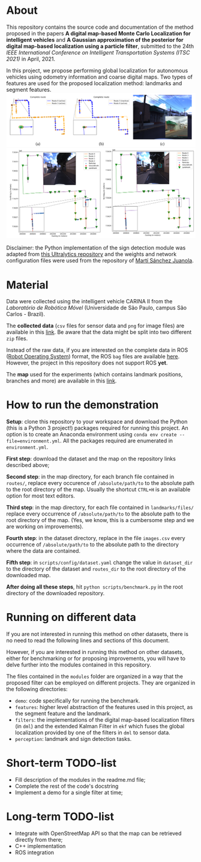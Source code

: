 About
===========================================
This repository contains the source code and documentation of the method proposed in the papers **A digital map-based Monte Carlo Localization for intelligent vehicles** and **A Gaussian approximation of the posterior for digital map-based localization using a particle filter**, submitted to the 24th *IEEE International Conference on Intelligent Transportation Systems (ITSC 2021)* in April, 2021.

In this project, we propose performing global localization for autonomous vehicles using odometry information and coarse digital maps. Two types of features are used for the proposed localization method: landmarks and segment features.
![landmark_localization](images/landmark_localization.png)
![segment_localization](images/segment_feature_localization.png)

Disclaimer: the Python implementation of the sign detection module was adapted from [this Ultralytics repository](https://github.com/ultralytics/yolov3) and the weights and network configuration files were used from the repository of [Martí Sánchez Juanola](https://github.com/martisaju/CARLA-Speed-Traffic-Sign-Detection-Using-Yolo).


Material
=================================================
Data were collected using the intelligent vehicle CARINA II from the *Laboratório de Robótica Móvel* (Universidade de São Paulo, campus São Carlos - Brazil).

The **collected data** (`csv` files for sensor data and `png` for image files) are available in this [link](https://drive.google.com/drive/folders/1pnjCgqEUxmjd9P2vzDNRHFrOtVp1vmHw?usp=sharing). Be aware that the data might be split into two different `zip` files.

Instead of the raw data, if you are interested on the complete data in ROS ([Robot Operating System](https://www.ros.org/)) format, the ROS `bag` files are available [here](https://drive.google.com/drive/folders/18giw-eH9R1P60MwpYXnx0eQDewSdhfDw?usp=sharing). However, the project in this repository does not support ROS **yet**.

The **map** used for the experiments (which contains landmark positions, branches and more) are available in this [link](https://drive.google.com/drive/folders/1Y8i5SaVC1KsOmFsevDwAwse4eniqsHLp?usp=sharing).

How to run the demonstration
=====================================
**Setup**: clone this repository to your workspace and download the Python (this is a Python 3 project!) packages required for running this project. An option is to create an Anaconda environment using `conda env create --file=environment.yml`. All the packages required are enumerated in `environment.yml`.

**First step**: download the dataset and the map on the repository links described above;

**Second step**: in the map directory, for each branch file contained in `routes/`, replace every occurence of `/absolute/path/to` to the absolute path to the root directory of the map. Usually the shortcut `CTRL+H` is an available option for most text editors.

**Third step**: in the map directory, for each file contained in `landmarks/files/` replace every occurrence of `/absolute/path/to` to the absolute path to the root directory of the map. (Yes, we know, this is a cumbersome step and we are working on improvements).

**Fourth step**: in the dataset directory, replace in the file `images.csv` every occurrence of `/absolute/path/to` to the absolute path to the directory where the data are contained.

**Fifth step**: in `scripts/config/dataset.yaml` change the value in `dataset_dir` to the directory of the dataset and `routes_dir` to the root directory of the downloaded map.

**After doing all these steps**, hit `python scripts/benchmark.py` in the root directory of the downloaded repository.

Running on different data
=====================================
If you are not interested in running this method on other datasets, there is no need to read the following lines and sections of this document.

However, if you are interested in running this method on other datasets, either for benchmarking or for proposing improvements, you will have to delve further into the modules contained in this repository.

The files contained in the `modules` folder are organized in a way that the proposed filter can be employed on different projects. They are organized in the following directories:
- `demo`: code specifically for running the benchmark.
- `features`: higher level abstraction of the features used in this project, as the segment feature and the landmark.
- `filters`: the implementations of the digital map-based localization filters (in `dml`) and the extended Kalman Filter in `ekf` which fuses the global localization provided by one of the filters in `dml` to sensor data.
- `perception`: landmark and sign detection tasks.

Short-term TODO-list
==================
* Fill description of the modules in the readme.md file;
* Complete the rest of the code's docstring
* Implement a demo for a single filter at time;

Long-term TODO-list
============================
* Integrate with OpenStreetMap API so that the map can be retrieved directly from there;
* C++ implementation
* ROS integration
